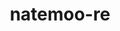 ---
title: natemoo-re
github: https://github.com/natemoo-re
mode: dark
transition: 1s
score: 66.5
archetype:
- Minimalistic
- Github Actions
---